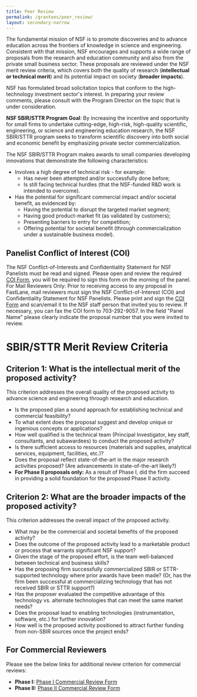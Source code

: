 ```yaml
---
title: Peer Review
permalink: /grantees/peer_review/
layout: secondary-narrow
---
```


The fundamental mission of NSF is to promote discoveries and to advance education across the frontiers of knowledge in science and engineering. Consistent with that mission, NSF encourages and supports a wide range of proposals from the research and education community and also from the private small business sector. These proposals are reviewed under the NSF merit review criteria, which covers both the quality of research (**intellectual or technical merit**) and its potential impact on society (**broader impacts**).

NSF has formulated broad solicitation topics that conform to the high-technology investment sector's interest. In preparing your review comments, please consult with the Program Director on the topic that is under consideration.

**NSF SBIR/STTR Program Goal**: By increasing the incentive and opportunity for small firms to undertake cutting-edge, high-risk, high-quality scientific, engineering, or science and engineering education research, the NSF SBIR/STTR program seeks to transform scientific discovery into both social and economic benefit by emphasizing private sector commercialization.

The NSF SBIR/STTR Program makes awards to small companies developing innovations that demonstrate the following characteristics:

- Involves a high degree of technical risk - for example:
  - Has never been attempted and/or successfully done before;
  - Is still facing technical hurdles (that the NSF-funded R&D work is intended to overcome).
- Has the potential for significant commercial impact and/or societal benefit, as evidenced by:
  - Having the potential to disrupt the targeted market segment;
  - Having good product-market fit (as validated by customers);
  - Presenting barriers to entry for competition;
  - Offering potential for societal benefit (through commercialization under a sustainable business model).
  
## Panelist Conflict of Interest (COI)
The NSF Conflict-of-Interests and Confidentiality Statement for NSF Panelists must be read and signed. Please open and review the required [COI Form](/files/coiform.docx), you will be required to sign this form on the morning of the panel. For Mail Reviewers Only: Prior to receiving access to any proposal in FastLane, mail reviewers must sign the NSF Conflict-of-Interest (COI) and Confidentiality Statement for NSF Panelists. Please print and sign the [COI Form](/files/coiform.docx) and scan/email it to the NSF staff person that invited you to review. If necessary, you can fax the COI form to 703-292-9057. In the field "Panel Name" please clearly indicate the proposal number that you were invited to review.
  
# SBIR/STTR Merit Review Criteria
  
## Criterion 1: What is the intellectual merit of the proposed activity? 
This criterion addresses the overall quality of the proposed activity to advance science and engineering through research and education.

- Is the proposed plan a sound approach for establishing technical and commercial feasibility?
- To what extent does the proposal suggest and develop unique or ingenious concepts or applications?
- How well qualified is the technical team (Principal Investigator, key staff, consultants, and subawardees) to conduct the proposed activity?
- Is there sufficient access to resources (materials and supplies, analytical services, equipment, facilities, etc.)?
- Does the proposal reflect state-of-the-art in the major research activities proposed? (Are advancements in state-of-the-art likely?)
- **For Phase II proposals only:** As a result of Phase I, did the firm succeed in providing a solid foundation for the proposed Phase II activity.

## Criterion 2: What are the broader impacts of the proposed activity? 
This criterion addresses the overall impact of the proposed activity.

- What may be the commercial and societal benefits of the proposed activity?
- Does the outcome of the proposed activity lead to a marketable product or process that warrants significant NSF support?
- Given the stage of the proposed effort, is the team well-balanced between technical and business skills?
- Has the proposing firm successfully commercialized SBIR or STTR-supported technology where prior awards have been made? (Or, has the firm been successful at commercializing technology that has not received SBIR or STTR support?)
- Has the proposer evaluated the competitive advantage of this technology vs. alternate technologies that can meet the same market needs?
- Does the proposal lead to enabling technologies (instrumentation, software, etc.) for further innovation?
- How well is the proposed activity positioned to attract further funding from non-SBIR sources once the project ends?

## For Commercial Reviewers

Please see the below links for additional review criterion for commercial reviews:

- **Phase I:** [Phase I Commercial Review Form](/files/PhaseICommercialReviewerForm.doc)
- **Phase II:** [Phase II Commercial Review Form](/files/PhaseIICommercialReviewerForm.doc)

